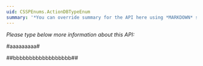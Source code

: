 ```yaml
---
uid: CSSPEnums.ActionDBTypeEnum
summary: '*You can override summary for the API here using *MARKDOWN* syntax'
---
```


*Please type below more information about this API:*

#aaaaaaaaa#

##bbbbbbbbbbbbbbbbbb##
